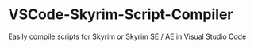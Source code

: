 # VSCode-Skyrim-Script-Compiler
Easily compile scripts for Skyrim or Skyrim SE / AE in Visual Studio Code
